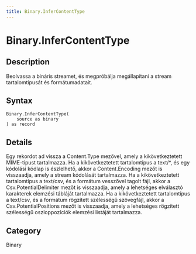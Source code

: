 ```yaml
---
title: Binary.InferContentType
---
```


# Binary.InferContentType


## Description

Beolvassa a bináris streamet, és megpróbálja megállapítani a stream tartalomtípusát és formátumadatait.


## Syntax

```powerquery
Binary.InferContentType(
    source as binary
) as record
```


## Details

Egy rekordot ad vissza a Content.Type mezővel, amely a kikövetkeztetett MIME-típust tartalmazza.     Ha a kikövetkeztetett tartalomtípus a text/\*, és egy kódolási kódlap is észlelhető, akkor a Content.Encoding mezőt is visszaadja, amely a stream kódolását tartalmazza.    Ha a kikövetkeztetett tartalomtípus a text/csv, és a formátum vesszővel tagolt fájl, akkor a Csv.PotentialDelimiter mezőt is visszaadja, amely a lehetséges elválasztó karakterek elemzési tábláját tartalmazza.    Ha a kikövetkeztetett tartalomtípus a text/csv, és a formátum rögzített szélességű szövegfájl, akkor a Csv.PotentialPositions mezőt is visszaadja, amely a lehetséges rögzített szélességű oszloppozíciók elemzési listáját tartalmazza.



## Category
Binary
